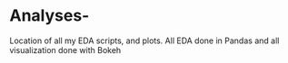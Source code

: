 # Analyses-

Location of all my EDA scripts, and plots.
All EDA done in Pandas 
and all visualization done with Bokeh
